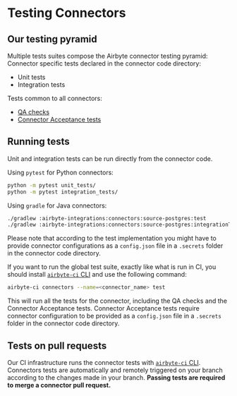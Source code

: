 # Testing Connectors

## Our testing pyramid

Multiple tests suites compose the Airbyte connector testing pyramid:
Connector specific tests declared in the connector code directory:

- Unit tests
- Integration tests

Tests common to all connectors:

- [QA checks](https://github.com/airbytehq/airbyte/blob/main/airbyte-ci/connectors/connector_ops/connector_ops/qa_checks.py)
- [Connector Acceptance tests](https://docs.airbyte.com/connector-development/testing-connectors/connector-acceptance-tests-reference/)

## Running tests

Unit and integration tests can be run directly from the connector code.

Using `pytest` for Python connectors:

```bash
python -m pytest unit_tests/
python -m pytest integration_tests/
```

Using `gradle` for Java connectors:

```bash
./gradlew :airbyte-integrations:connectors:source-postgres:test
./gradlew :airbyte-integrations:connectors:source-postgres:integrationTestJava
```

Please note that according to the test implementation you might have to provide connector configurations as a `config.json` file in a `.secrets` folder in the connector code directory.

If you want to run the global test suite, exactly like what is run in CI, you should install [`airbyte-ci` CLI](https://github.com/airbytehq/airbyte/blob/main/airbyte-ci/connectors/pipelines/README.md) and use the following command:

```bash
airbyte-ci connectors --name=<connector_name> test
```

This will run all the tests for the connector, including the QA checks and the Connector Acceptance tests.
Connector Acceptance tests require connector configuration to be provided as a `config.json` file in a `.secrets` folder in the connector code directory.

## Tests on pull requests

Our CI infrastructure runs the connector tests with [`airbyte-ci` CLI](https://github.com/airbytehq/airbyte/blob/main/airbyte-ci/connectors/pipelines/README.md). Connectors tests are automatically and remotely triggered on your branch according to the changes made in your branch.
**Passing tests are required to merge a connector pull request.**
